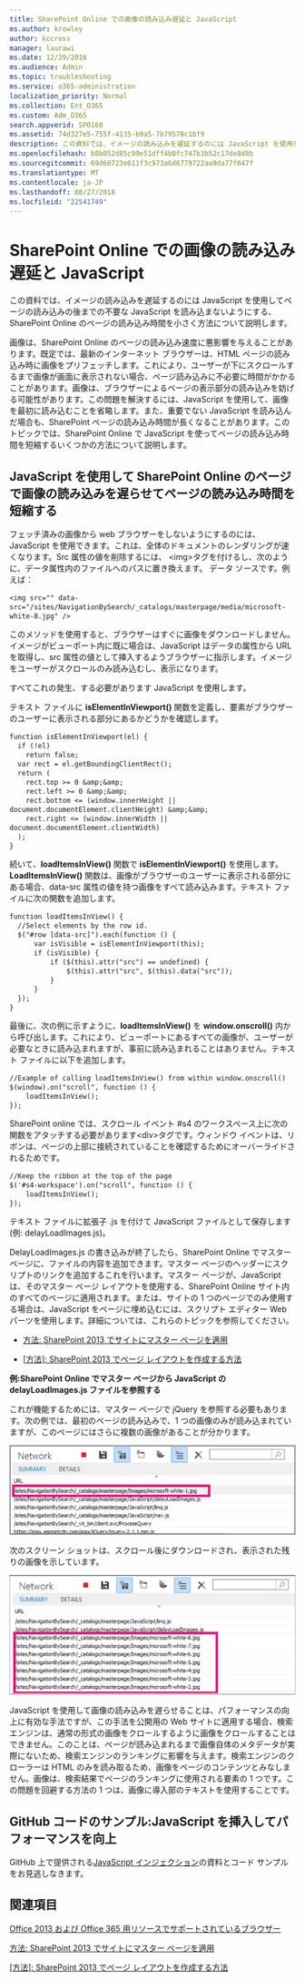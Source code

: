 ```yaml
---
title: SharePoint Online での画像の読み込み遅延と JavaScript
ms.author: krowley
author: kccross
manager: laurawi
ms.date: 12/29/2016
ms.audience: Admin
ms.topic: troubleshooting
ms.service: o365-administration
localization_priority: Normal
ms.collection: Ent_O365
ms.custom: Adm_O365
search.appverid: SPO160
ms.assetid: 74d327e5-755f-4135-b9a5-7b79578c1bf9
description: この資料では、イメージの読み込みを遅延するのには JavaScript を使用してページの読み込みの後までの不要な JavaScript を読み込まないようにする、SharePoint Online のページの読み込み時間を小さく方法について説明します。
ms.openlocfilehash: b8b052d85c99e51dff4b0fc747b3b52c17de8d8b
ms.sourcegitcommit: 69d60723e611f3c973a6d6779722aa9da77f647f
ms.translationtype: MT
ms.contentlocale: ja-JP
ms.lasthandoff: 08/27/2018
ms.locfileid: "22541749"
---
```

# <a name="delay-loading-images-and-javascript-in-sharepoint-online"></a>SharePoint Online での画像の読み込み遅延と JavaScript

この資料では、イメージの読み込みを遅延するのには JavaScript を使用してページの読み込みの後までの不要な JavaScript を読み込まないようにする、SharePoint Online のページの読み込み時間を小さく方法について説明します。 
  
画像は、SharePoint Online のページの読み込み速度に悪影響を与えることがあります。既定では、最新のインターネット ブラウザーは、HTML ページの読み込み時に画像をプリフェッチします。これにより、ユーザーが下にスクロールするまで画像が画面に表示されない場合、ページ読み込みに不必要に時間がかかることがあります。画像は、ブラウザーによるページの表示部分の読み込みを妨げる可能性があります。この問題を解決するには、JavaScript を使用して、画像を最初に読み込むことを省略します。また、重要でない JavaScript を読み込んだ場合も、SharePoint ページの読み込み時間が長くなることがあります。このトピックでは、SharePoint Online で JavaScript を使ってページの読み込み時間を短縮するいくつかの方法について説明します。 
  
## <a name="improve-page-load-times-by-delaying-image-loading-in-sharepoint-online-pages-by-using-javascript"></a>JavaScript を使用して SharePoint Online のページで画像の読み込みを遅らせてページの読み込み時間を短縮する

フェッチ済みの画像から web ブラウザーをしないようにするのには、JavaScript を使用できます。これは、全体のドキュメントのレンダリングが速くなります。Src 属性の値を削除するには、 \<img\>タグを付けるし、次のように、データ属性内のファイルへのパスに置き換えます。 データ ソースです。例えば：
  
```
<img src="" data-src="/sites/NavigationBySearch/_catalogs/masterpage/media/microsoft-white-8.jpg" />
```

このメソッドを使用すると、ブラウザーはすぐに画像をダウンロードしません。イメージがビューポート内に既に場合は、JavaScript はデータの属性から URL を取得し、src 属性の値として挿入するようブラウザーに指示します。イメージをユーザーがスクロールのみ読み込むし、表示になります。
  
すべてこれの発生、する必要があります JavaScript を使用します。
  
テキスト ファイルに **isElementInViewport()** 関数を定義し、要素がブラウザーのユーザーに表示される部分にあるかどうかを確認します。 
  
```
function isElementInViewport(el) {
  if (!el)
    return false;
  var rect = el.getBoundingClientRect();
  return (
    rect.top >= 0 &amp;&amp;
    rect.left >= 0 &amp;&amp;
    rect.bottom <= (window.innerHeight || document.documentElement.clientHeight) &amp;&amp;
    rect.right <= (window.innerWidth || document.documentElement.clientWidth) 
  );
}

```

続いて、**loadItemsInView()** 関数で **isElementInViewport()** を使用します。**LoadItemsInView()** 関数は、画像がブラウザーのユーザーに表示される部分にある場合、data-src 属性の値を持つ画像をすべて読み込みます。テキスト ファイルに次の関数を追加します。 
  
```
function loadItemsInView() {
  //Select elements by the row id.
  $("#row [data-src]").each(function () {
      var isVisible = isElementInViewport(this);
      if (isVisible) {
          if ($(this).attr("src") == undefined) {
              $(this).attr("src", $(this).data("src"));
          }
      }
  });
}
```

最後に、次の例に示すように、**loadItemsInView()** を **window.onscroll()** 内から呼び出します。これにより、ビューポートにあるすべての画像が、ユーザーが必要なときに読み込まれますが、事前に読み込まれることはありません。テキスト ファイルに以下を追加します。 
  
```
//Example of calling loadItemsInView() from within window.onscroll()
$(window).on("scroll", function () {
    loadItemsInView();
});

```

SharePoint online では、スクロール イベント #s4 のワークスペース上に次の関数をアタッチする必要があります\<div\>タグです。ウィンドウ イベントは、リボンは、ページの上部に接続されていることを確認するためにオーバーライドされるためです。
  
```
//Keep the ribbon at the top of the page
$('#s4-workspace').on("scroll", function () {
    loadItemsInView();
});
```

テキスト ファイルに拡張子 .js を付けて JavaScript ファイルとして保存します (例: delayLoadImages.js)。
  
DelayLoadImages.js の書き込みが終了したら、SharePoint Online でマスター ページに、ファイルの内容を追加できます。マスター ページのヘッダーにスクリプトのリンクを追加するこれを行います。マスター ページが、JavaScript は、そのマスター ページ レイアウトを使用する、SharePoint Online サイト内のすべてのページに適用されます。または、サイトの 1 つのページでのみ使用する場合は、JavaScript をページに埋め込むには、スクリプト エディター Web パーツを使用します。詳細については、これらのトピックを参照してください。
  
- [方法: SharePoint 2013 でサイトにマスター ページを適用](https://go.microsoft.com/fwlink/p/?LinkId=525627)
    
- [[方法]: SharePoint 2013 でページ レイアウトを作成する方法](https://go.microsoft.com/fwlink/p/?LinkId=525628)
    
 **例:SharePoint Online でマスター ページから JavaScript の delayLoadImages.js ファイルを参照する**
  
これが機能するためには、マスター ページで jQuery を参照する必要もあります。次の例では、最初のページの読み込みで、1 つの画像のみが読み込まれていますが、このページにはさらに複数の画像があることが分かります。
  
![ページ上に読み込まれる 1 つのイメージが表示されたスクリーンショット](media/3d177ddb-67e5-43a7-b327-c9f9566ca937.png)
  
次のスクリーン ショットは、スクロール後にダウンロードされ、表示された残りの画像を示しています。
  
![ページ上に読み込まれる複数のイメージが表示されたスクリーンショット](media/95eb2b14-f6a1-4eac-a5cb-96097e49514c.png)
  
JavaScript を使用して画像の読み込みを遅らせることは、パフォーマンスの向上に有効な手法ですが、この手法を公開用の Web サイトに適用する場合、検索エンジンは、通常の形式の画像をクロールするように画像をクロールすることはできません。このことは、ページが読み込まれるまで画像自体のメタデータが実際にないため、検索エンジンのランキングに影響を与えます。検索エンジンのクローラーは HTML のみを読み取るため、画像をページのコンテンツとみなしません。画像は、検索結果でページのランキングに使用される要素の 1 つです。この問題を回避する方法の 1 つは、画像に導入部のテキストを使用することです。
  
## <a name="github-code-sample-injecting-javascript-to-improve-performance"></a>GitHub コードのサンプル:JavaScript を挿入してパフォーマンスを向上

GitHub 上で提供される[JavaScript インジェクション](https://go.microsoft.com/fwlink/p/?LinkId=524759)の資料とコード サンプルをお見逃しなきます。 
  
## <a name="see-also"></a>関連項目

[Office 2013 および Office 365 用リソースでサポートされているブラウザー](https://support.office.com/article/57342811-0dc4-4316-b773-20082ced8a82)
  
[方法: SharePoint 2013 でサイトにマスター ページを適用](https://go.microsoft.com/fwlink/p/?LinkId=525627)
  
[[方法]: SharePoint 2013 でページ レイアウトを作成する方法](https://go.microsoft.com/fwlink/p/?LinkId=525628)

